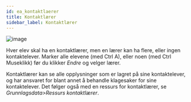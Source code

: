 ```yaml
---
id: ea_kontaktlaerer
title: Kontaktlærer
sidebar_label: Kontaktlærer
---
```

![image](https://user-images.githubusercontent.com/80097133/121525412-9becec80-c9f8-11eb-8470-274750c702d6.png)

Hver elev skal ha en kontaktlærer, men en lærer kan ha flere, eller ingen kontaktelever.
Marker alle elevene (med Ctrl A), eller noen (med Ctrl Museklikk) før du klikker _Endre_ og velger lærer.

Kontaktlærer kan se alle opplysninger som er lagret på sine kontaktelever, og har ansvaret for blant annet å behandle klagesaker for sine kontaktelever. Det følger også med en ressurs for kontaktlærer, se _Grunnlagsdata>Ressurs kontaktlærer_. 
